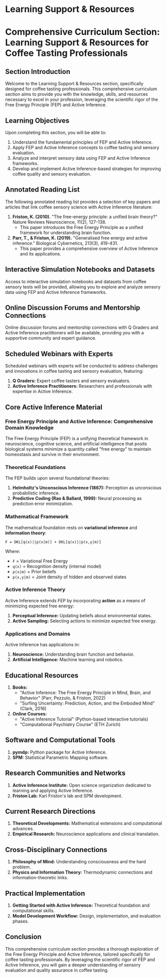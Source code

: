 # Learning Support & Resources

# Comprehensive Curriculum Section: Learning Support & Resources for Coffee Tasting Professionals

## Section Introduction

Welcome to the Learning Support & Resources section, specifically designed for coffee tasting professionals. This comprehensive curriculum section aims to provide you with the knowledge, skills, and resources necessary to excel in your profession, leveraging the scientific rigor of the Free Energy Principle (FEP) and Active Inference.

## Learning Objectives

Upon completing this section, you will be able to:

1. Understand the fundamental principles of FEP and Active Inference.
2. Apply FEP and Active Inference concepts to coffee tasting and sensory evaluation.
3. Analyze and interpret sensory data using FEP and Active Inference frameworks.
4. Develop and implement Active Inference-based strategies for improving coffee quality and sensory evaluation.

## Annotated Reading List

The following annotated reading list provides a selection of key papers and articles that link coffee sensory science with Active Inference literature:

1. **Friston, K. (2010).** "The free-energy principle: a unified brain theory?" Nature Reviews Neuroscience, 11(2), 127-138.
	* This paper introduces the Free Energy Principle as a unified framework for understanding brain function.
2. **Parr, T., & Friston, K. (2019).** "Generalised free energy and active inference." Biological Cybernetics, 213(3), 419-431.
	* This paper provides a comprehensive overview of Active Inference and its applications.

## Interactive Simulation Notebooks and Datasets

Access to interactive simulation notebooks and datasets from coffee sensory tests will be provided, allowing you to explore and analyze sensory data using FEP and Active Inference frameworks.

## Online Discussion Forums and Mentorship Connections

Online discussion forums and mentorship connections with Q Graders and Active Inference practitioners will be available, providing you with a supportive community and expert guidance.

## Scheduled Webinars with Experts

Scheduled webinars with experts will be conducted to address challenges and innovations in coffee tasting and sensory evaluation, featuring:

1. **Q Graders:** Expert coffee tasters and sensory evaluators.
2. **Active Inference Practitioners:** Researchers and professionals with expertise in Active Inference.

## Core Active Inference Material

### Free Energy Principle and Active Inference: Comprehensive Domain Knowledge

The Free Energy Principle (FEP) is a unifying theoretical framework in neuroscience, cognitive science, and artificial intelligence that posits biological systems minimize a quantity called "free energy" to maintain homeostasis and survive in their environment.

### Theoretical Foundations

The FEP builds upon several foundational theories:

1. **Helmholtz's Unconscious Inference (1867):** Perception as unconscious probabilistic inference.
2. **Predictive Coding (Rao & Ballard, 1999):** Neural processing as prediction error minimization.

### Mathematical Framework

The mathematical foundation rests on **variational inference** and **information theory**:

```mathematical
F = DKL[q(x)||p(x|m)] + DKL[q(x)||p(x,y|m)]
```

Where:

* `F` = Variational Free Energy
* `q(x)` = Recognition density (internal model)
* `p(x|m)` = Prior beliefs
* `p(x,y|m)` = Joint density of hidden and observed states

### Active Inference Theory

Active Inference extends FEP by incorporating **action** as a means of minimizing expected free energy:

1. **Perceptual Inference:** Updating beliefs about environmental states.
2. **Active Sampling:** Selecting actions to minimize expected free energy.

### Applications and Domains

Active Inference has applications in:

1. **Neuroscience:** Understanding brain function and behavior.
2. **Artificial Intelligence:** Machine learning and robotics.

## Educational Resources

1. **Books:**
	* "Active Inference: The Free Energy Principle in Mind, Brain, and Behavior" (Parr, Pezzulo, & Friston, 2022)
	* "Surfing Uncertainty: Prediction, Action, and the Embodied Mind" (Clark, 2016)
2. **Online Courses:**
	* "Active Inference Tutorial" (Python-based interactive tutorials)
	* "Computational Psychiatry Course" (ETH Zurich)

## Software and Computational Tools

1. **pymdp:** Python package for Active Inference.
2. **SPM:** Statistical Parametric Mapping software.

## Research Communities and Networks

1. **Active Inference Institute:** Open science organization dedicated to learning and applying Active Inference.
2. **Friston Lab:** Karl Friston's lab and SPM development.

## Current Research Directions

1. **Theoretical Developments:** Mathematical extensions and computational advances.
2. **Empirical Research:** Neuroscience applications and clinical translation.

## Cross-Disciplinary Connections

1. **Philosophy of Mind:** Understanding consciousness and the hard problem.
2. **Physics and Information Theory:** Thermodynamic connections and information-theoretic links.

## Practical Implementation

1. **Getting Started with Active Inference:** Theoretical foundation and computational skills.
2. **Model Development Workflow:** Design, implementation, and evaluation phases.

## Conclusion

This comprehensive curriculum section provides a thorough exploration of the Free Energy Principle and Active Inference, tailored specifically for coffee tasting professionals. By leveraging the scientific rigor of FEP and Active Inference, you will gain a deeper understanding of sensory evaluation and quality assurance in coffee tasting.